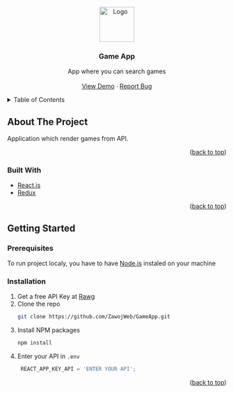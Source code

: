 <div id="top"></div>

<!-- PROJECT LOGO -->
<br />
<div align="center">
  <a href="https://github.com/github_username/repo_name">
    <img src="images/logo.png" alt="Logo" width="80" height="80">
  </a>

<h3 align="center">Game App</h3>

  <p align="center">
    App where you can search games
    <br />
    <br />
    <a href="https://games.zawojweb.com/">View Demo</a>
    ·
    <a href="https://github.com/ZawojWeb/GameApp">Report Bug</a>
  </p>
</div>

<details>
  <summary>Table of Contents</summary>
  <ol>
    <li>
      <a href="#about-the-project">About The Project</a>
      <ul>
        <li><a href="#built-with">Built With</a></li>
      </ul>
    </li>
    <li>
      <a href="#getting-started">Getting Started</a>
      <ul>
        <li><a href="#prerequisites">Prerequisites</a></li>
        <li><a href="#installation">Installation</a></li>
      </ul>
    </li>
  </ol>
</details>

<!-- ABOUT THE PROJECT -->
## About The Project

Application which render games from API. 

<p align="right">(<a href="#top">back to top</a>)</p>

### Built With

* [React.js](https://reactjs.org/)
* [Redux](https://redux.js.org/)


<p align="right">(<a href="#top">back to top</a>)</p>

<!-- GETTING STARTED -->
## Getting Started

### Prerequisites

To run project localy, you have to have [Node.js](https://nodejs.org/en/download/) instaled on your machine


### Installation

1. Get a free API Key at [Rawg](https://rawg.io/)
2. Clone the repo
   ```sh
   git clone https://github.com/ZawojWeb/GameApp.git
   ```
3. Install NPM packages
   ```sh
   npm install
   ```
4. Enter your API in `.env`
   ```js
    REACT_APP_KEY_API = 'ENTER YOUR API';
   ```

<p align="right">(<a href="#top">back to top</a>)</p>
